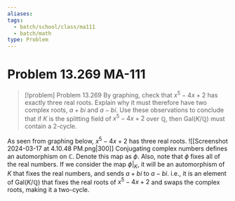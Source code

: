 ```yaml
---
aliases: 
tags:
  - batch/school/class/ma111
  - batch/math
type: Problem
---
```

# Problem 13.269 MA-111

> [!problem] Problem 13.269
>     By graphing, check that $x^{5}-4x+2$ has exactly three real roots. Explain why it must therefore have two complex roots, $a+bi$ and $a-bi$. Use these observations to conclude that if $K$ is the splitting field of $x^{5}-4x+2$ over $\mathbb{Q}$, then $\text{Gal}(K/\mathbb{Q})$ must contain a 2-cycle.

As seen from graphing below, $x^{5}-4x+2$ has three real roots.
![[Screenshot 2024-03-17 at 4.10.48 PM.png|300]]
Conjugating complex numbers defines an automorphism on $\mathbb{C}$. Denote this map as $\phi$. Also, note that $\phi$ fixes all of the real numbers. If we consider the map $\phi|_{K}$, it will be an automorphism of $K$ that fixes the real numbers, and sends $a+bi$ to $a-bi$. i.e., it is an element of $\text{Gal}(K/\mathbb{Q})$ that fixes the real roots of $x^{5}-4x+2$ and swaps the complex roots, making it a two-cycle.
